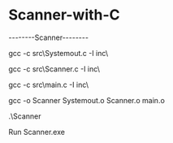 # Scanner-with-C

--------Scanner--------

gcc -c src\Systemout.c -I inc\

gcc -c src\Scanner.c -I inc\

gcc -c src\main.c -I inc\

gcc -o Scanner Systemout.o Scanner.o main.o

.\Scanner

Run Scanner.exe
